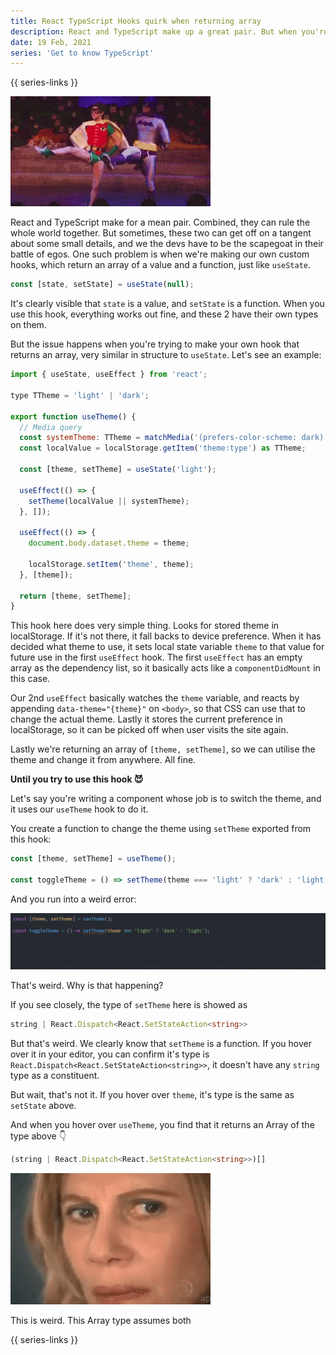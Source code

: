 ```yaml
---
title: React TypeScript Hooks quirk when returning array
description: React and TypeScript make up a great pair. But when you're trying to make your own hooks, and returning an array, TypeScript yells at your. Find out why.
date: 19 Feb, 2021
series: 'Get to know TypeScript'
---
```


{{ series-links }}

![Batman and Robin's dance](../../static/media/segregate-array-return-types-react-batman-robin.gif)

React and TypeScript make for a mean pair. Combined, they can rule the whole world together. But sometimes, these two can get off on a tangent about some small details, and we the devs have to be the scapegoat in their battle of egos. One such problem is when we're making our own custom hooks, which return an array of a value and a function, just like `useState`.

```js
const [state, setState] = useState(null);
```

It's clearly visible that `state` is a value, and `setState` is a function. When you use this hook, everything works out fine, and these 2 have their own types on them.

But the issue happens when you're trying to make your own hook that returns an array, very similar in structure to `useState`. Let's see an example:

```js
import { useState, useEffect } from 'react';

type TTheme = 'light' | 'dark';

export function useTheme() {
  // Media query
  const systemTheme: TTheme = matchMedia('(prefers-color-scheme: dark)').matches ? 'dark' : 'light';
  const localValue = localStorage.getItem('theme:type') as TTheme;

  const [theme, setTheme] = useState('light');

  useEffect(() => {
    setTheme(localValue || systemTheme);
  }, []);

  useEffect(() => {
    document.body.dataset.theme = theme;

    localStorage.setItem('theme', theme);
  }, [theme]);

  return [theme, setTheme];
}
```

This hook here does very simple thing. Looks for stored theme in localStorage. If it's not there, it fall backs to device preference. When it has decided what theme to use, it sets local state variable `theme` to that value for future use in the first `useEffect` hook. The first `useEffect` has an empty array as the dependency list, so it basically acts like a `componentDidMount` in this case.

Our 2nd `useEffect` basically watches the `theme` variable, and reacts by appending `data-theme="{theme}"` on `<body>`, so that CSS can use that to change the actual theme. Lastly it stores the current preference in localStorage, so it can be picked off when user visits the site again.

Lastly we're returning an array of `[theme, setTheme]`, so we can utilise the theme and change it from anywhere. All fine.

**Until you try to use this hook 😈**

Let's say you're writing a component whose job is to switch the theme, and it uses our `useTheme` hook to do it.

You create a function to change the theme using `setTheme` exported from this hook:

```js
const [theme, setTheme] = useTheme();

const toggleTheme = () => setTheme(theme === 'light' ? 'dark' : 'light');
```

And you run into a weird error:

![Array type weird error](../../static/media/segregate-array-return-types-react-error-array-type.gif)

That's weird. Why is that happening?

If you see closely, the type of `setTheme` here is showed as

```ts
string | React.Dispatch<React.SetStateAction<string>>
```

But that's weird. We clearly know that `setTheme` is a function. If you hover over it in your editor, you can confirm it's type is `React.Dispatch<React.SetStateAction<string>>`, it doesn't have any `string` type as a constituent.

But wait, that's not it. If you hover over `theme`, it's type is the same as `setState` above.

And when you hover over `useTheme`, you find that it returns an Array of the type above 👇

```ts
(string | React.Dispatch<React.SetStateAction<string>>)[]
```

![What the hell is going on](../../static/media/segregate-array-return-types-react-confusion.gif)

This is weird. This Array type assumes both

{{ series-links }}
